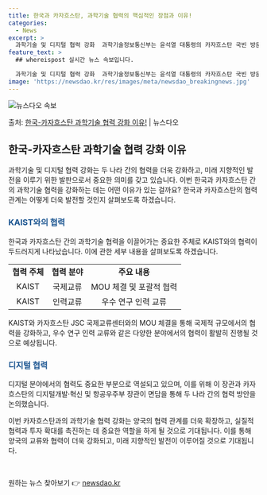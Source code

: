 ```yaml
---
title: 한국과 카자흐스탄, 과학기술 협력의 핵심적인 장점과 이유!
categories:
  - News
excerpt: >
  과학기술 및 디지털 협력 강화  과학기술정보통신부는 윤석열 대통령의 카자흐스탄 국빈 방문을 계기로 카자흐스탄…
feature_text: >
  ## whereispost 실시간 뉴스 속보입니다.

  과학기술 및 디지털 협력 강화  과학기술정보통신부는 윤석열 대통령의 카자흐스탄 국빈 방문을 계기로 카자흐스탄…
image: 'https://newsdao.kr/res/images/meta/newsdao_breakingnews.jpg'
---
```


![뉴스다오 속보](https://newsdao.kr/res/images/meta/newsdao_breakingnews.jpg)

<p>출처: <a href="https://newsdao.kr/4217" rel="dofollow">한국-카자흐스탄 과학기술 협력 강화 이유!</a> | 뉴스다오</p>

<h2 data-ke-size="size26">한국-카자흐스탄 과학기술 협력 강화 이유</h2>
<p data-ke-size="size16">과학기술 및 디지털 협력 강화는 두 나라 간의 협력을 더욱 강화하고, 미래 지향적인 발전을 이루기 위한 발판으로서 중요한 의미를 갖고 있습니다. 이번 한국과 카자흐스탄 간의 과학기술 협력을 강화하는 데는 어떤 이유가 있는 걸까요? 한국과 카자흐스탄의 협력 관계는 어떻게 더욱 발전할 것인지 살펴보도록 하겠습니다.</p>

<h3><b><span style="color: #1a5490;">KAIST와의 협력</span></b></h3>
<p data-ke-size="size16">한국과 카자흐스탄 간의 과학기술 협력을 이끌어가는 중요한 주체로 KAIST와의 협력이 두드러지게 나타났습니다. 이에 관한 세부 내용을 살펴보도록 하겠습니다.</p>

<table>
	<tr>
		<td style="text-align: center; height: 17px;"><b>협력 주체</b></td>
		<td style="text-align: center; height: 17px;"><b>협력 분야</b></td>
		<td style="text-align: center; height: 17px;"><b>주요 내용</b></td>
	</tr>
	<tr>
		<td style="text-align: center; height: 17px;">KAIST</td>
		<td style="text-align: center; height: 17px;">국제교류</td>
		<td style="text-align: center; height: 17px;">MOU 체결 및 포괄적 협력</td>
	</tr>
	<tr>
		<td style="text-align: center; height: 17px;">KAIST</td>
		<td style="text-align: center; height: 17px;">인력교류</td>
		<td style="text-align: center; height: 17px;">우수 연구 인력 교류</td>
	</tr>
</table>

<p data-ke-size="size16">KAIST와 카자흐스탄 JSC 국제교류센터와의 MOU 체결을 통해 국제적 규모에서의 협력을 강화하고, 우수 연구 인력 교류와 같은 다양한 분야에서의 협력이 활발히 진행될 것으로 예상됩니다.</p>

<h3><b><span style="color: #1a5490;">디지털 협력</span></b></h3>
<p data-ke-size="size16">디지털 분야에서의 협력도 중요한 부분으로 역설되고 있으며, 이를 위해 이 장관과 카자흐스탄의 디지털개발·혁신 및 항공우주부 장관이 면담을 통해 두 나라 간의 협력 방안을 논의했습니다.</p>

<p data-ke-size="size16">이번 카자흐스탄과의 과학기술 협력 강화는 양국의 협력 관계를 더욱 확장하고, 실질적 협력과 투자 확대를 촉진하는 데 중요한 역할을 하게 될 것으로 기대됩니다. 이를 통해 양국의 교류와 협력이 더욱 강화되고, 미래 지향적인 발전이 이루어질 것으로 기대됩니다.</p>

<p data-ke-size="size16">&nbsp;</p> 

원하는 뉴스 찾아보기 👉 <a href="https://newsdao.kr" rel="dofollow">newsdao.kr</a>


